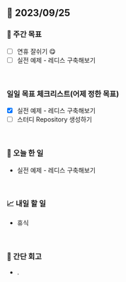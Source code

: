 ## 📅 2023/09/25


### 👏 주간 목표

- [ ] 연휴 잘쉬기 😋
- [ ] 실전 예제 - 레디스 구축해보기

<br/>

### 일일 목표 체크리스트(어제 정한 목표)
 
- [x] 실전 예제 - 레디스 구축해보기
- [ ] 스터디 Repository 생성하기
  
<br/>

### 💯 오늘 한 일

- 실전 예제 - 레디스 구축해보기

<br/>

### 📈 내일 할 일

- 휴식

<br/>

### 🤔 간단 회고

- . 
 
